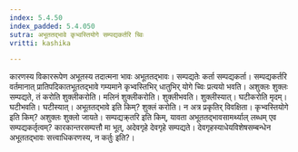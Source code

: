 ```yaml
---
index: 5.4.50
index_padded: 5.4.050
sutra: अभूततद्भावे कृभ्वस्तियोगे सम्पद्यकर्तरि च्विः
vritti: kashika

---
```

कारणस्य विकाररूपेण अभूतस्य तदात्मना भावः अभूततद्भावः। सम्पद्यतेः कर्ता सम्पद्यकर्ता। सम्पद्यकर्तरि वर्तमानात् प्रातिपदिकातभूततद्भावे गम्यमाने कृभ्वस्तिभिर् धातुभिर् योगे च्विः प्रत्ययो भवति। अशुक्लः शुक्लः सम्पद्यते, तं करोति शुक्लीकरोति। मलिनं शुक्लीकरोति। शुक्लीभवति। शुक्लीस्यात्। घटीकरोति मृदम्। घटीभवति। घटीस्यात्। अभूततद्भावे इति किम्? शुक्लं करोति। न अत्र प्रकृतिर् विवक्षिता। कृभ्वस्तियोगे इति किम्? अशुक्लः शुक्लो जायते। सम्पद्यक्र्तरि इति किम्, यावता अभूततद्भावसामर्थ्याल् लब्धम् एव सम्पद्यकर्तृत्वम्? कारकान्तरसम्पत्तौ मा भूत्, अदेवगृहे देवगृहे सम्पद्यते। देवगृहस्याधेयविशेषसम्बन्धेन अभूततद्भावः सत्त्वाधिकरणस्य, न कर्तुः इति?।